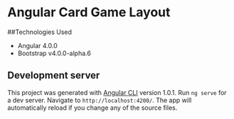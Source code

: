 # Angular Card Game Layout

##Technologies Used
* Angular 4.0.0
* Bootstrap v4.0.0-alpha.6

## Development server
This project was generated with [Angular CLI](https://github.com/angular/angular-cli) version 1.0.1.
Run `ng serve` for a dev server. Navigate to `http://localhost:4200/`. The app will automatically reload if you change any of the source files.
